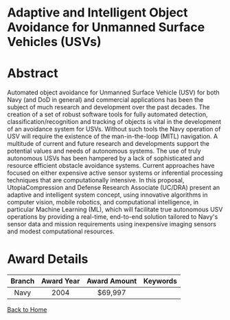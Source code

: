 
Adaptive and Intelligent Object Avoidance for Unmanned Surface Vehicles (USVs)
==============================================================================

# Abstract


Automated object avoidance for Unmanned Surface Vehicle (USV) for both Navy (and DoD in general) and commercial applications has been the subject of much research and development over the past decades. The creation of a set of robust software tools for fully automated detection, classification/recognition and tracking of objects is vital in the development of an avoidance system for USVs. Without such tools the Navy operation of USV will require the existence of the man-in-the-loop (MITL) navigation. A multitude of current and future research and developments support the potential values and needs of autonomous systems.    The use of truly autonomous USVs has been hampered by a lack of sophisticated and resource efficient obstacle avoidance systems.  Current approaches have focused on either expensive active sensor systems or inferential processing techniques that are computationally intensive.  In this proposal, UtopiaCompression and Defense Research Associate (UC/DRA) present an adaptive and intelligent system concept, using innovative algorithms in computer vision, mobile robotics, and computational intelligence, in particular Machine Learning (ML), which will facilitate true autonomous USV operations by providing a real-time, end-to-end solution tailored to Navy's sensor data and mission requirements using inexpensive imaging sensors and modest computational resources.  

# Award Details

|Branch|Award Year|Award Amount|Keywords|
| :---: | :---: | :---: | :---: |
|Navy|2004|$69,997||
  
  


[Back to Home](https://github.com/chrischow/dod_sbir_awards#1860)
